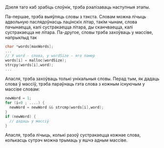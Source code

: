 Дзеля таго каб зрабiць слоўнiк, трэба рэалiзаваць наступныя этапы.

Па-першае, трэба выяўляць словы з тэкста. Словам можна лiчыць адвольную паслядоўнасць лацiнскiх лiтар, такiм чынам, слова пачынаецца, калi сустракаецца лiтара, ды сканчваецца, калi сустракаецца не лiтара.
Па-другое, словы трэба захоўваць у массiве, напрыклыд так
```c
char *words[maxWords];
...
// У word - слова, у wordSize - яго памер
words[i] = malloc(wordSize);
strcpy(words[i],word);
...
```
Апасля, трэба захоўваць толькi унiкальныя словы. Перад тым, як дадаць слова ў массiў, трэба параўнаць гэта слова з кожным iснуючым у массiве словам:
```c
newWord = 1;
for (i=0 ; ....) {
  newWord = newWord && strcmp(words[i],word);
}
if (newWord) {
  // дадаць у массiў
}
```

Апасля, трэба лiчыць, колькi разоў сустракаецца кожнае слова, колькасць сутрэч можна трымаць у яшчэ адным массiве.

